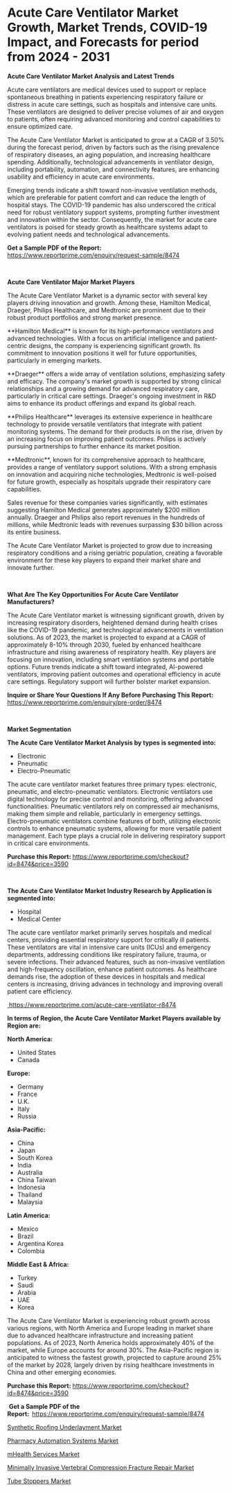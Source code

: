 <p><h1>Acute Care Ventilator Market Growth, Market Trends, COVID-19 Impact, and Forecasts for period from 2024 - 2031</h1></p><p><strong>Acute Care Ventilator Market Analysis and Latest Trends</strong></p>
<p><p>Acute care ventilators are medical devices used to support or replace spontaneous breathing in patients experiencing respiratory failure or distress in acute care settings, such as hospitals and intensive care units. These ventilators are designed to deliver precise volumes of air and oxygen to patients, often requiring advanced monitoring and control capabilities to ensure optimized care.</p><p>The Acute Care Ventilator Market is anticipated to grow at a CAGR of 3.50% during the forecast period, driven by factors such as the rising prevalence of respiratory diseases, an aging population, and increasing healthcare spending. Additionally, technological advancements in ventilator design, including portability, automation, and connectivity features, are enhancing usability and efficiency in acute care environments.</p><p>Emerging trends indicate a shift toward non-invasive ventilation methods, which are preferable for patient comfort and can reduce the length of hospital stays. The COVID-19 pandemic has also underscored the critical need for robust ventilatory support systems, prompting further investment and innovation within the sector. Consequently, the market for acute care ventilators is poised for steady growth as healthcare systems adapt to evolving patient needs and technological advancements.</p></p>
<p><strong>Get a Sample PDF of the Report:&nbsp;</strong> <a href="https://www.reportprime.com/enquiry/request-sample/8474?utm_campaign=40&utm_medium=2&utm_source=Github&utm_content=ia&utm_term=16112024&utm_id=acute-care-ventilator">https://www.reportprime.com/enquiry/request-sample/8474</a></p>
<p>&nbsp;</p>
<p><strong>Acute Care Ventilator Major Market Players</strong></p>
<p><p>The Acute Care Ventilator Market is a dynamic sector with several key players driving innovation and growth. Among these, Hamilton Medical, Draeger, Philips Healthcare, and Medtronic are prominent due to their robust product portfolios and strong market presence.</p><p>**Hamilton Medical** is known for its high-performance ventilators and advanced technologies. With a focus on artificial intelligence and patient-centric designs, the company is experiencing significant growth. Its commitment to innovation positions it well for future opportunities, particularly in emerging markets.</p><p>**Draeger** offers a wide array of ventilation solutions, emphasizing safety and efficacy. The company's market growth is supported by strong clinical relationships and a growing demand for advanced respiratory care, particularly in critical care settings. Draeger's ongoing investment in R&D aims to enhance its product offerings and expand its global reach.</p><p>**Philips Healthcare** leverages its extensive experience in healthcare technology to provide versatile ventilators that integrate with patient monitoring systems. The demand for their products is on the rise, driven by an increasing focus on improving patient outcomes. Philips is actively pursuing partnerships to further enhance its market position.</p><p>**Medtronic**, known for its comprehensive approach to healthcare, provides a range of ventilatory support solutions. With a strong emphasis on innovation and acquiring niche technologies, Medtronic is well-poised for future growth, especially as hospitals upgrade their respiratory care capabilities.</p><p>Sales revenue for these companies varies significantly, with estimates suggesting Hamilton Medical generates approximately $200 million annually. Draeger and Philips also report revenues in the hundreds of millions, while Medtronic leads with revenues surpassing $30 billion across its entire business.</p><p>The Acute Care Ventilator Market is projected to grow due to increasing respiratory conditions and a rising geriatric population, creating a favorable environment for these key players to expand their market share and innovate further.</p></p>
<p>&nbsp;</p>
<p><strong>What Are The Key Opportunities For Acute Care Ventilator Manufacturers?</strong></p>
<p><p>The Acute Care Ventilator market is witnessing significant growth, driven by increasing respiratory disorders, heightened demand during health crises like the COVID-19 pandemic, and technological advancements in ventilation solutions. As of 2023, the market is projected to expand at a CAGR of approximately 8-10% through 2030, fueled by enhanced healthcare infrastructure and rising awareness of respiratory health. Key players are focusing on innovation, including smart ventilation systems and portable options. Future trends indicate a shift toward integrated, AI-powered ventilators, improving patient outcomes and operational efficiency in acute care settings. Regulatory support will further bolster market expansion.</p></p>
<p><strong>Inquire or Share Your Questions If Any Before Purchasing This Report:</strong> <a href="https://www.reportprime.com/enquiry/pre-order/8474?utm_campaign=40&utm_medium=2&utm_source=Github&utm_content=ia&utm_term=16112024&utm_id=acute-care-ventilator">https://www.reportprime.com/enquiry/pre-order/8474</a></p>
<p>&nbsp;</p>
<p><strong>Market Segmentation</strong></p>
<p><strong>The Acute Care Ventilator Market Analysis by types is segmented into:</strong></p>
<p><ul><li>Electronic</li><li>Pneumatic</li><li>Electro-Pneumatic</li></ul></p>
<p><p>The acute care ventilator market features three primary types: electronic, pneumatic, and electro-pneumatic ventilators. Electronic ventilators use digital technology for precise control and monitoring, offering advanced functionalities. Pneumatic ventilators rely on compressed air mechanisms, making them simple and reliable, particularly in emergency settings. Electro-pneumatic ventilators combine features of both, utilizing electronic controls to enhance pneumatic systems, allowing for more versatile patient management. Each type plays a crucial role in delivering respiratory support in critical care environments.</p></p>
<p><strong>Purchase this Report:&nbsp;</strong><a href="https://www.reportprime.com/checkout?id=8474&price=3590&utm_campaign=40&utm_medium=2&utm_source=Github&utm_content=ia&utm_term=16112024&utm_id=acute-care-ventilator">https://www.reportprime.com/checkout?id=8474&price=3590</a></p>
<p>&nbsp;</p>
<p><strong>The Acute Care Ventilator Market Industry Research by Application is segmented into:</strong></p>
<p><ul><li>Hospital</li><li>Medical Center</li></ul></p>
<p><p>The acute care ventilator market primarily serves hospitals and medical centers, providing essential respiratory support for critically ill patients. These ventilators are vital in intensive care units (ICUs) and emergency departments, addressing conditions like respiratory failure, trauma, or severe infections. Their advanced features, such as non-invasive ventilation and high-frequency oscillation, enhance patient outcomes. As healthcare demands rise, the adoption of these devices in hospitals and medical centers is increasing, driving advances in technology and improving overall patient care efficiency.</p></p>
<p><a href="https://www.reportprime.com/acute-care-ventilator-r8474?utm_campaign=40&utm_medium=2&utm_source=Github&utm_content=ia&utm_term=16112024&utm_id=acute-care-ventilator">&nbsp;https://www.reportprime.com/acute-care-ventilator-r8474</a></p>
<p><strong>In terms of Region, the Acute Care Ventilator Market Players available by Region are:</strong></p>
<p>
    <p> <strong> North America: </strong>
        <ul>
            <li>United States</li>
            <li>Canada</li>
        </ul>
        </p> 
    <p> <strong> Europe: </strong>
        <ul>
            <li>Germany</li>
            <li>France</li>
            <li>U.K.</li>
            <li>Italy</li>
            <li>Russia</li>
        </ul>
        </p> 
    <p> <strong> Asia-Pacific: </strong>
        <ul>
            <li>China</li>
            <li>Japan</li>
            <li>South Korea</li>
            <li>India</li>
            <li>Australia</li>
            <li>China Taiwan</li>
            <li>Indonesia</li>
            <li>Thailand</li>
            <li>Malaysia</li>
        </ul>
        </p> 
    <p> <strong> Latin America: </strong>
        <ul>
            <li>Mexico</li>
            <li>Brazil</li>
            <li>Argentina Korea</li>
            <li>Colombia</li>
        </ul>
        </p> 
    <p> <strong> Middle East & Africa: </strong>
        <ul>
            <li>Turkey</li>
            <li>Saudi</li>
            <li>Arabia</li>
            <li>UAE</li>
            <li>Korea</li>
        </ul>
    </p>
    </p>
<p><p>The Acute Care Ventilator Market is experiencing robust growth across various regions, with North America and Europe leading in market share due to advanced healthcare infrastructure and increasing patient populations. As of 2023, North America holds approximately 40% of the market, while Europe accounts for around 30%. The Asia-Pacific region is anticipated to witness the fastest growth, projected to capture around 25% of the market by 2028, largely driven by rising healthcare investments in China and other emerging economies.</p></p>
<p><strong>Purchase this Report: </strong><a href="https://www.reportprime.com/checkout?id=8474&price=3590&utm_campaign=40&utm_medium=2&utm_source=Github&utm_content=ia&utm_term=16112024&utm_id=acute-care-ventilator">https://www.reportprime.com/checkout?id=8474&price=3590</a></p>
<p>&nbsp;<strong>Get a Sample PDF of the Report:&nbsp;&nbsp;</strong><a href="https://www.reportprime.com/enquiry/request-sample/8474?utm_campaign=40&utm_medium=2&utm_source=Github&utm_content=ia&utm_term=16112024&utm_id=acute-care-ventilator">https://www.reportprime.com/enquiry/request-sample/8474</a></p>
<p><strong></strong></p>
<p><p><a href="https://www.linkedin.com/pulse/synthetic-roofing-underlayment-market-industry-trends-forecast-gke5c?utm_campaign=40&utm_medium=2&utm_source=Github&utm_content=ia&utm_term=16112024&utm_id=acute-care-ventilator">Synthetic Roofing Underlayment Market</a></p><p><a href="https://github.com/abbislposival/Market-Research-Report-List-1/blob/main/pharmacy-automation-systems-market.md?utm_campaign=40&utm_medium=2&utm_source=Github&utm_content=ia&utm_term=16112024&utm_id=acute-care-ventilator">Pharmacy Automation Systems Market</a></p><p><a href="https://issuu.com/reportprime-2/docs/mhealth-services-market-size-2030.p_336d1b97cfd918?utm_campaign=40&utm_medium=2&utm_source=Github&utm_content=ia&utm_term=16112024&utm_id=acute-care-ventilator">mHealth Services Market</a></p><p><a href="https://issuu.com/reportprime-2/docs/minimally-invasive-vertebral-compre_0dd0261d2aec21?utm_campaign=40&utm_medium=2&utm_source=Github&utm_content=ia&utm_term=16112024&utm_id=acute-care-ventilator">Minimally Invasive Vertebral Compression Fracture Repair Market</a></p><p><a href="https://github.com/DixieGrimes/Market-Research-Report-List-1/blob/main/tube-stoppers-market.md?utm_campaign=40&utm_medium=2&utm_source=Github&utm_content=ia&utm_term=16112024&utm_id=acute-care-ventilator">Tube Stoppers Market</a></p></p>